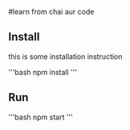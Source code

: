 #learn from chai aur code

## Install

this is some installation instruction

'''bash
npm install
'''

## Run

'''bash
npm start
'''